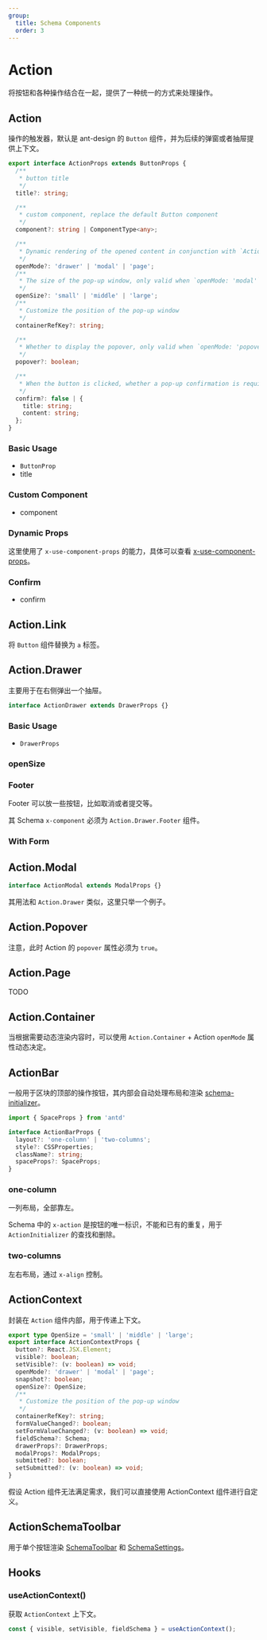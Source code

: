 ```yaml
---
group:
  title: Schema Components
  order: 3
---
```


# Action

将按钮和各种操作结合在一起，提供了一种统一的方式来处理操作。

## Action

操作的触发器，默认是 ant-design 的 `Button` 组件，并为后续的弹窗或者抽屉提供上下文。

```ts
export interface ActionProps extends ButtonProps {
  /**
   * button title
   */
  title?: string;

  /**
   * custom component, replace the default Button component
   */
  component?: string | ComponentType<any>;

  /**
   * Dynamic rendering of the opened content in conjunction with `Action.Container`.
   */
  openMode?: 'drawer' | 'modal' | 'page';
  /**
   * The size of the pop-up window, only valid when `openMode: 'modal'`
   */
  openSize?: 'small' | 'middle' | 'large';
  /**
   * Customize the position of the pop-up window
   */
  containerRefKey?: string;

  /**
   * Whether to display the popover, only valid when `openMode: 'popover'`
   */
  popover?: boolean;

  /**
   * When the button is clicked, whether a pop-up confirmation is required
   */
  confirm?: false | {
    title: string;
    content: string;
  };
}
```

### Basic Usage

- `ButtonProp`
- title

<code src="./demos/new-demos/basic.tsx"></code>

### Custom Component

- component

<code src="./demos/new-demos/custom-component.tsx"></code>

### Dynamic Props

这里使用了 `x-use-component-props` 的能力，具体可以查看 [x-use-component-props](https://docs.nocobase.com/development/client/ui-schema/what-is-ui-schema#x-component-props-%E5%92%8C-x-use-component-props)。

<code src="./demos/new-demos/dynamic-props.tsx"></code>

### Confirm

- confirm

<code src="./demos/new-demos/confirm.tsx"></code>

## Action.Link

将 `Button` 组件替换为 `a` 标签。

<code src="./demos/new-demos/action-link.tsx"></code>

## Action.Drawer

主要用于在右侧弹出一个抽屉。

```ts
interface ActionDrawer extends DrawerProps {}
```

### Basic Usage

- `DrawerProps`

<code src="./demos/new-demos/drawer-basic.tsx"></code>

### openSize

<code src="./demos/new-demos/drawer-openSize.tsx"></code>

### Footer

Footer 可以放一些按钮，比如取消或者提交等。

其 Schema `x-component` 必须为 `Action.Drawer.Footer` 组件。

<code src="./demos/new-demos/drawer-footer.tsx"></code>

### With Form

<code src="./demos/new-demos/drawer-with-form.tsx"></code>

## Action.Modal

```ts
interface ActionModal extends ModalProps {}
```

其用法和 `Action.Drawer` 类似，这里只举一个例子。

<code src="./demos/new-demos/action-modal.tsx"></code>

## Action.Popover

注意，此时 Action 的 `popover` 属性必须为 `true`。

<code src="./demos/new-demos/action-popover.tsx"></code>

## Action.Page

TODO

## Action.Container

当根据需要动态渲染内容时，可以使用 `Action.Container` + Action `openMode` 属性动态决定。

<code src="./demos/new-demos/action-container.tsx"></code>

## ActionBar

一般用于区块的顶部的操作按钮，其内部会自动处理布局和渲染 [schema-initializer](/core/ui-schema/schema-initializer)。

```ts
import { SpaceProps } from 'antd'

interface ActionBarProps {
  layout?: 'one-column' | 'two-columns';
  style?: CSSProperties;
  className?: string;
  spaceProps?: SpaceProps;
}
```

### one-column

一列布局，全部靠左。

Schema 中的 `x-action` 是按钮的唯一标识，不能和已有的重复，用于 `ActionInitializer` 的查找和删除。

<code src="./demos/new-demos/actionbar-one-column.tsx"></code>

### two-columns

左右布局，通过 `x-align` 控制。

<code src="./demos/new-demos/actionbar-two-columns.tsx"></code>

## ActionContext

封装在 `Action` 组件内部，用于传递上下文。

```ts
export type OpenSize = 'small' | 'middle' | 'large';
export interface ActionContextProps {
  button?: React.JSX.Element;
  visible?: boolean;
  setVisible?: (v: boolean) => void;
  openMode?: 'drawer' | 'modal' | 'page';
  snapshot?: boolean;
  openSize?: OpenSize;
  /**
   * Customize the position of the pop-up window
   */
  containerRefKey?: string;
  formValueChanged?: boolean;
  setFormValueChanged?: (v: boolean) => void;
  fieldSchema?: Schema;
  drawerProps?: DrawerProps;
  modalProps?: ModalProps;
  submitted?: boolean;
  setSubmitted?: (v: boolean) => void;
}
```

假设 Action 组件无法满足需求，我们可以直接使用 ActionContext 组件进行自定义。

<code src="./demos/new-demos/action-context.tsx"></code>

## ActionSchemaToolbar

用于单个按钮渲染 [SchemaToolbar](/core/ui-schema/schema-toolbar) 和 [SchemaSettings](/core/ui-schema/schema-settings)。

<code src="./demos/new-demos/schema-toolbar.tsx"></code>

## Hooks

### useActionContext()

获取 `ActionContext` 上下文。

```ts
const { visible, setVisible, fieldSchema } = useActionContext();
```
